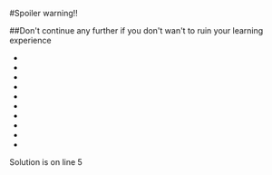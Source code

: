 #Spoiler warning!!

##Don't continue any further if you don't wan't to ruin your learning experience

*

*

*

*

*

*

*

*

*

*
Solution is on line 5
